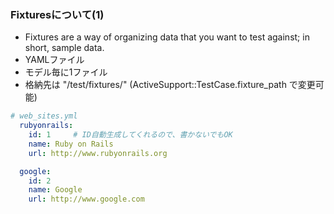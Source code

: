 ### Fixturesについて(1)

*  Fixtures are a way of organizing data that you want to test against; in short, sample data.
*  YAMLファイル
*  モデル毎に1ファイル
*  格納先は "<your-rails-app>/test/fixtures/" (ActiveSupport::TestCase.fixture_path で変更可能)

```yaml
# web_sites.yml
  rubyonrails:
    id: 1     # ID自動生成してくれるので、書かないでもOK
    name: Ruby on Rails
    url: http://www.rubyonrails.org

  google:
    id: 2
    name: Google
    url: http://www.google.com
```

